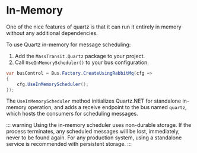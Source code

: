 # In-Memory

One of the nice features of quartz is that it can run it entirely in memory without any additional dependencies.

To use Quartz in-memory for message scheduling:

1. Add the `MassTransit.Quartz` package to your project.
2. Call `UseInMemoryScheduler()` to your bus configuration.

```csharp
var busControl = Bus.Factory.CreateUsingRabbitMq(cfg =>
{
    cfg.UseInMemoryScheduler();
});
```

The `UseInMemoryScheduler` method initializes Quartz.NET for standalone in-memory operation, and adds a receive endpoint to the bus named `quartz`, which hosts the consumers for scheduling messages.

::: warning
Using the in-memory scheduler uses non-durable storage. If the process terminates, any scheduled messages will be lost, immediately, never to be found again. For any production system, using a standalone service is recommended with persistent storage.
:::
